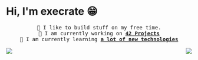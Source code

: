 # Hi, I'm execrate 😁

<p align='center'><samp>
	🧸 I like to build stuff on my free time.<br />
	🔭 I am currently working on <b><a href="https://42.fr/">42 Projects</a></b><br />
	🌱 I am currently learning <b><a href="">a lot of new technologies</a></b><br />
	<br />
	<img align="left" src="https://github-readme-stats.vercel.app/api?username=execrate0&count_private=true&show_icons=true&theme=dark&bg_color=00000000&hide_border=true" />
	<img align="right" src="https://github-readme-stats.vercel.app/api/top-langs/?username=execrate0&layout=compact&theme=dark&bg_color=00000000&hide_border=true" />
</samp></p>
